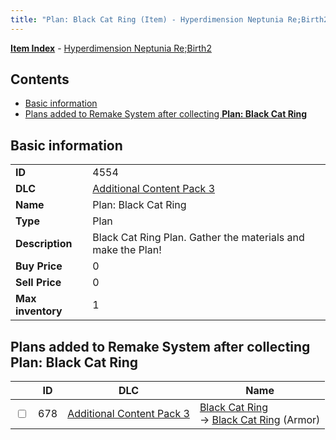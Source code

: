 ```yaml
---
title: "Plan: Black Cat Ring (Item) - Hyperdimension Neptunia Re;Birth2"
---
```


[**Item Index**](/neptunia/rb2/item/index.html) - [Hyperdimension Neptunia Re;Birth2](/neptunia/rb2)

## Contents

- [Basic information](#basic-information)
- [Plans added to Remake System after collecting **Plan: Black Cat Ring**](#plans-added-to-remake-system-after-collecting-plan-black-cat-ring)

## Basic information

|   |   |
| -- | -- |
| **ID** | 4554 |
| **DLC** | [Additional Content Pack 3](/neptunia/rb2/dlc/5-pack3.html) |
| **Name** | Plan: Black Cat Ring |
| **Type** | Plan |
| **Description** | Black Cat Ring Plan. Gather the materials and make the Plan! |
| **Buy Price** | 0 |
| **Sell Price** | 0 |
| **Max inventory** | 1 |

## Plans added to Remake System after collecting **Plan: Black Cat Ring**

|    | ID | DLC | Name |
| -- | -- | --- | ---- |
| <input type="checkbox" id="rb2-remake-5-678" class="trackbox" /> | 678 | [Additional Content Pack 3](/neptunia/rb2/dlc/5-pack3.html) | [Black Cat Ring](/neptunia/rb2/remake/5-678-black-cat-ring.html)<br />→ [Black Cat Ring](/neptunia/rb2/item/5-1663-black-cat-ring.html) (Armor) |